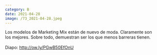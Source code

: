 ```yaml
--- 
category: B 
date: 2021-04-28 
image: /73_2021-04-28.jpeg 
--- 
```


Los modelos de Marketing Mix están de nuevo de moda. Claramente son los mejores. Sobre todo, demuestran ser los que menos barreras tienen. <br><br>Diapo: http://ow.ly/PGwB50EfOnU